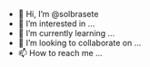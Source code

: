 - 👋 Hi, I’m @solbrasete
- 👀 I’m interested in ...
- 🌱 I’m currently learning ...
- 💞️ I’m looking to collaborate on ...
- 📫 How to reach me ...

<!---
solbrasete/solbrasete is a ✨ special ✨ repository because its `README.md` (this file) appears on your GitHub profile.
You can click the Preview link to take a look at your changes.
--->
